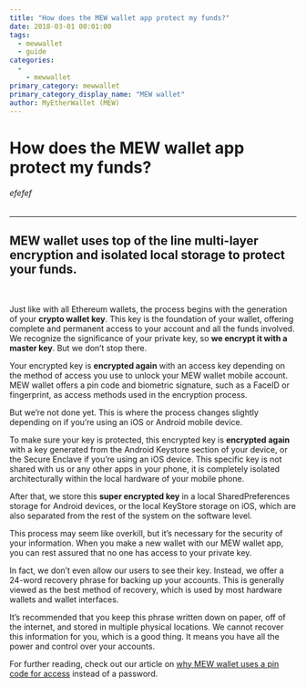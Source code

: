```yaml
---
title: "How does the MEW wallet app protect my funds?"
date: 2018-03-01 00:01:00
tags:
  - mewwallet
  - guide
categories:
  - 
    - mewwallet
primary_category: mewwallet
primary_category_display_name: "MEW wallet"
author: MyEtherWallet (MEW)
---
```


# **How does the MEW wallet app protect my funds?**

###### efefef

* * *

## MEW wallet uses top of the line multi-layer encryption and isolated local storage to protect your funds.

<br>

Just like with all Ethereum wallets, the process begins with the generation of your **crypto wallet key**. This key is the foundation of your wallet, offering complete and permanent access to your account and all the funds involved. We recognize the significance of your private key, so **we encrypt it with a master key**. But we don’t stop there.

Your encrypted key is **encrypted again** with an access key depending on the method of access you use to unlock your MEW wallet mobile account. MEW wallet offers a pin code and biometric signature, such as a FaceID or fingerprint, as access methods used in the encryption process.

But we’re not done yet. This is where the process changes slightly depending on if you’re using an iOS or Android mobile device.

To make sure your key is protected, this encrypted key is **encrypted again** with a key generated from the Android Keystore section of your device, or the Secure Enclave if you’re using an iOS device. This specific key is not shared with us or any other apps in your phone, it is completely isolated architecturally within the local hardware of your mobile phone.

After that, we store this **super encrypted key** in a local SharedPreferences storage for Android devices, or the local KeyStore storage on iOS, which are also separated from the rest of the system on the software level.

This process may seem like overkill, but it’s necessary for the security of your information. When you make a new wallet with our MEW wallet app, you can rest assured that no one has access to your private key.

In fact, we don’t even allow our users to see their key. Instead, we offer a 24-word recovery phrase for backing up your accounts. This is generally viewed as the best method of recovery, which is used by most hardware wallets and wallet interfaces.

It’s recommended that you keep this phrase written down on paper, off of the internet, and stored in multiple physical locations. We cannot recover this information for you, which is a good thing. It means you have all the power and control over your accounts.

For further reading, check out our article on [why MEW wallet uses a pin code for access](/@@@@@@/mewwallet/mewwallet-pin-password/) instead of a password.
